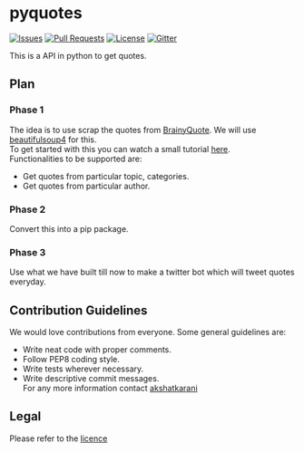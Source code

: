 # pyquotes

[![Issues](https://img.shields.io/github/issues-closed/oss2019/pyquotes.svg?style=flat-square)](https://github.com/oss2019/pyquotes/issues) [![Pull Requests](https://img.shields.io/github/issues-pr-closed/oss2019/pyquotes.svg?style=flat-square)](https://github.com/oss2019/pyquotes/pulls) [![License](https://img.shields.io/apm/l/vim-mode.svg?style=flat-square)](https://github.com/oss2019/pyquotes/blob/master/LICENSE) [![Gitter](https://img.shields.io/badge/chat-on%20gitter-ff006f.svg?style=flat-square)](https://gitter.im/oss2019/pyquotes)

This is a API in python to get quotes.

## Plan
### Phase 1
The idea is to use scrap the quotes from [BrainyQuote](https://www.brainyquote.com/). We will use [beautifulsoup4](https://pypi.org/project/beautifulsoup4/) for this.<br />
To get started with this you can watch a small tutorial [here](https://www.youtube.com/watch?v=ng2o98k983k).<br />
Functionalities to be supported are:
* Get quotes from particular topic, categories.
* Get quotes from particular author.

### Phase 2
Convert this into a pip package.

### Phase 3
Use what we have built till now to make a twitter bot which will tweet quotes everyday.

## Contribution Guidelines
We would love contributions from everyone. Some general guidelines are:
* Write neat code with proper comments.
* Follow PEP8 coding style.
* Write tests wherever necessary.
* Write descriptive commit messages.<br />
For any more information contact [akshatkarani](https://github.com/akshatkarani)

## Legal
Please refer to the [licence](https://github.com/oss2019/pyquotes/blob/master/LICENSE)
